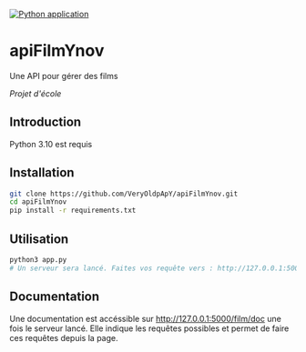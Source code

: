 [![Python application](https://github.com/VeryOldpApY/apiFilmYnov/actions/workflows/python-app.yml/badge.svg)](https://github.com/VeryOldpApY/apiFilmYnov/actions/workflows/python-app.yml)

# apiFilmYnov

Une API pour gérer des films

*Projet d'école*

## Introduction

Python 3.10 est requis

## Installation

```bash
git clone https://github.com/VeryOldpApY/apiFilmYnov.git
cd apiFilmYnov
pip install -r requirements.txt
```

## Utilisation

```bash
python3 app.py
# Un serveur sera lancé. Faites vos requête vers : http://127.0.0.1:5000
```

## Documentation

Une documentation est accéssible sur http://127.0.0.1:5000/film/doc une fois le serveur lancé.
Elle indique les requêtes possibles et permet de faire ces requêtes depuis la page.
